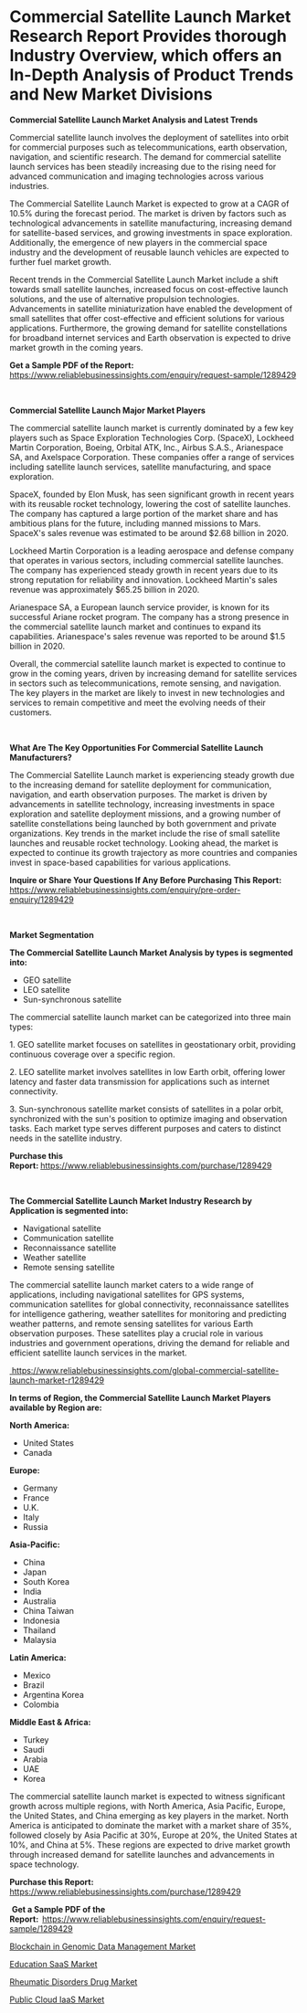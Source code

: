 <p><h1>Commercial Satellite Launch Market Research Report Provides thorough Industry Overview, which offers an In-Depth Analysis of Product Trends and New Market Divisions</h1></p><p><strong>Commercial Satellite Launch Market Analysis and Latest Trends</strong></p>
<p><p>Commercial satellite launch involves the deployment of satellites into orbit for commercial purposes such as telecommunications, earth observation, navigation, and scientific research. The demand for commercial satellite launch services has been steadily increasing due to the rising need for advanced communication and imaging technologies across various industries. </p><p>The Commercial Satellite Launch Market is expected to grow at a CAGR of 10.5% during the forecast period. The market is driven by factors such as technological advancements in satellite manufacturing, increasing demand for satellite-based services, and growing investments in space exploration. Additionally, the emergence of new players in the commercial space industry and the development of reusable launch vehicles are expected to further fuel market growth.</p><p>Recent trends in the Commercial Satellite Launch Market include a shift towards small satellite launches, increased focus on cost-effective launch solutions, and the use of alternative propulsion technologies. Advancements in satellite miniaturization have enabled the development of small satellites that offer cost-effective and efficient solutions for various applications. Furthermore, the growing demand for satellite constellations for broadband internet services and Earth observation is expected to drive market growth in the coming years.</p></p>
<p><strong>Get a Sample PDF of the Report:&nbsp;</strong> <a href="https://www.reliablebusinessinsights.com/enquiry/request-sample/1289429">https://www.reliablebusinessinsights.com/enquiry/request-sample/1289429</a></p>
<p>&nbsp;</p>
<p><strong>Commercial Satellite Launch Major Market Players</strong></p>
<p><p>The commercial satellite launch market is currently dominated by a few key players such as Space Exploration Technologies Corp. (SpaceX), Lockheed Martin Corporation, Boeing, Orbital ATK, Inc., Airbus S.A.S., Arianespace SA, and Axelspace Corporation. These companies offer a range of services including satellite launch services, satellite manufacturing, and space exploration.</p><p>SpaceX, founded by Elon Musk, has seen significant growth in recent years with its reusable rocket technology, lowering the cost of satellite launches. The company has captured a large portion of the market share and has ambitious plans for the future, including manned missions to Mars. SpaceX's sales revenue was estimated to be around $2.68 billion in 2020.</p><p>Lockheed Martin Corporation is a leading aerospace and defense company that operates in various sectors, including commercial satellite launches. The company has experienced steady growth in recent years due to its strong reputation for reliability and innovation. Lockheed Martin's sales revenue was approximately $65.25 billion in 2020.</p><p>Arianespace SA, a European launch service provider, is known for its successful Ariane rocket program. The company has a strong presence in the commercial satellite launch market and continues to expand its capabilities. Arianespace's sales revenue was reported to be around $1.5 billion in 2020.</p><p>Overall, the commercial satellite launch market is expected to continue to grow in the coming years, driven by increasing demand for satellite services in sectors such as telecommunications, remote sensing, and navigation. The key players in the market are likely to invest in new technologies and services to remain competitive and meet the evolving needs of their customers.</p></p>
<p>&nbsp;</p>
<p><strong>What Are The Key Opportunities For Commercial Satellite Launch Manufacturers?</strong></p>
<p><p>The Commercial Satellite Launch market is experiencing steady growth due to the increasing demand for satellite deployment for communication, navigation, and earth observation purposes. The market is driven by advancements in satellite technology, increasing investments in space exploration and satellite deployment missions, and a growing number of satellite constellations being launched by both government and private organizations. Key trends in the market include the rise of small satellite launches and reusable rocket technology. Looking ahead, the market is expected to continue its growth trajectory as more countries and companies invest in space-based capabilities for various applications.</p></p>
<p><strong>Inquire or Share Your Questions If Any Before Purchasing This Report:</strong> <a href="https://www.reliablebusinessinsights.com/enquiry/pre-order-enquiry/1289429">https://www.reliablebusinessinsights.com/enquiry/pre-order-enquiry/1289429</a></p>
<p>&nbsp;</p>
<p><strong>Market Segmentation</strong></p>
<p><strong>The Commercial Satellite Launch Market Analysis by types is segmented into:</strong></p>
<p><ul><li>GEO satellite</li><li>LEO satellite</li><li>Sun-synchronous satellite</li></ul></p>
<p><p>The commercial satellite launch market can be categorized into three main types: </p><p>1. GEO satellite market focuses on satellites in geostationary orbit, providing continuous coverage over a specific region.</p><p>2. LEO satellite market involves satellites in low Earth orbit, offering lower latency and faster data transmission for applications such as internet connectivity.</p><p>3. Sun-synchronous satellite market consists of satellites in a polar orbit, synchronized with the sun's position to optimize imaging and observation tasks. Each market type serves different purposes and caters to distinct needs in the satellite industry.</p></p>
<p><strong>Purchase this Report:&nbsp;</strong><a href="https://www.reliablebusinessinsights.com/purchase/1289429">https://www.reliablebusinessinsights.com/purchase/1289429</a></p>
<p>&nbsp;</p>
<p><strong>The Commercial Satellite Launch Market Industry Research by Application is segmented into:</strong></p>
<p><ul><li>Navigational satellite</li><li>Communication satellite</li><li>Reconnaissance satellite</li><li>Weather satellite</li><li>Remote sensing satellite</li></ul></p>
<p><p>The commercial satellite launch market caters to a wide range of applications, including navigational satellites for GPS systems, communication satellites for global connectivity, reconnaissance satellites for intelligence gathering, weather satellites for monitoring and predicting weather patterns, and remote sensing satellites for various Earth observation purposes. These satellites play a crucial role in various industries and government operations, driving the demand for reliable and efficient satellite launch services in the market.</p></p>
<p><a href="https://www.reliablebusinessinsights.com/global-commercial-satellite-launch-market-r1289429">&nbsp;https://www.reliablebusinessinsights.com/global-commercial-satellite-launch-market-r1289429</a></p>
<p><strong>In terms of Region, the Commercial Satellite Launch Market Players available by Region are:</strong></p>
<p>
    <p> <strong> North America: </strong>
        <ul>
            <li>United States</li>
            <li>Canada</li>
        </ul>
        </p> 
    <p> <strong> Europe: </strong>
        <ul>
            <li>Germany</li>
            <li>France</li>
            <li>U.K.</li>
            <li>Italy</li>
            <li>Russia</li>
        </ul>
        </p> 
    <p> <strong> Asia-Pacific: </strong>
        <ul>
            <li>China</li>
            <li>Japan</li>
            <li>South Korea</li>
            <li>India</li>
            <li>Australia</li>
            <li>China Taiwan</li>
            <li>Indonesia</li>
            <li>Thailand</li>
            <li>Malaysia</li>
        </ul>
        </p> 
    <p> <strong> Latin America: </strong>
        <ul>
            <li>Mexico</li>
            <li>Brazil</li>
            <li>Argentina Korea</li>
            <li>Colombia</li>
        </ul>
        </p> 
    <p> <strong> Middle East & Africa: </strong>
        <ul>
            <li>Turkey</li>
            <li>Saudi</li>
            <li>Arabia</li>
            <li>UAE</li>
            <li>Korea</li>
        </ul>
    </p>
    </p>
<p><p>The commercial satellite launch market is expected to witness significant growth across multiple regions, with North America, Asia Pacific, Europe, the United States, and China emerging as key players in the market. North America is anticipated to dominate the market with a market share of 35%, followed closely by Asia Pacific at 30%, Europe at 20%, the United States at 10%, and China at 5%. These regions are expected to drive market growth through increased demand for satellite launches and advancements in space technology.</p></p>
<p><strong>Purchase this Report: </strong><a href="https://www.reliablebusinessinsights.com/purchase/1289429">https://www.reliablebusinessinsights.com/purchase/1289429</a></p>
<p>&nbsp;<strong>Get a Sample PDF of the Report:&nbsp;&nbsp;</strong><a href="https://www.reliablebusinessinsights.com/enquiry/request-sample/1289429">https://www.reliablebusinessinsights.com/enquiry/request-sample/1289429</a></p>
<p><strong></strong></p>
<p><p><a href="https://www.linkedin.com/pulse/insights-blockchain-genomic-data-management-industry-market-financial-dshic">Blockchain in Genomic Data Management Market</a></p><p><a href="https://github.com/sardarp081/Market-Research-Report-List-2/blob/main/education-saas-market.md">Education SaaS Market</a></p><p><a href="https://www.linkedin.com/pulse/rheumatic-disorders-drug-market-investigation-industry-evolution-7ma3c">Rheumatic Disorders Drug Market</a></p><p><a href="https://github.com/gcimaudf65/Market-Research-Report-List-2/blob/main/public-cloud-iaas-market.md">Public Cloud IaaS Market</a></p></p>